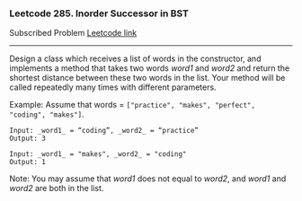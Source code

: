 ### Leetcode 285. Inorder Successor in BST
Subscribed Problem
[Leetcode link](https://leetcode.com/problems/shortest-word-distance-ii/)

---

Design a class which receives a list of words in the constructor, and implements a method that takes two words <em>word1</em> and <em>word2</em> and return the shortest distance between these two words in the list. Your method will be called  repeatedly  many times with different parameters. 

Example:
Assume that words = `["practice", "makes", "perfect", "coding", "makes"]`.
```
Input: _word1_ = “coding”, _word2_ = “practice”
Output: 3

Input: _word1_ = "makes", _word2_ = "coding"
Output: 1
```
Note:
You may assume that <em>word1</em> does not equal to <em>word2</em>, and <em>word1</em> and <em>word2</em> are both in the list.
